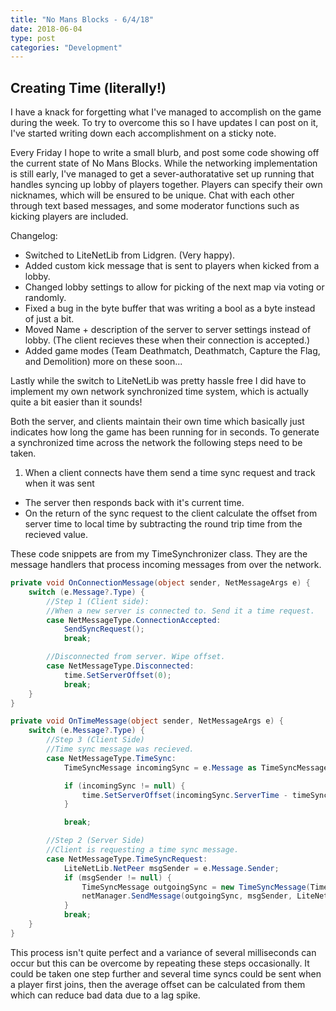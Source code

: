 ```yaml
---
title: "No Mans Blocks - 6/4/18"
date: 2018-06-04
type: post
categories: "Development"
---
```


## Creating Time (literally!)

I have a knack for forgetting what I've managed to accomplish on the game during the week. To try to overcome this
so I have updates I can post on it, I've started writing down each accomplishment on a sticky note.

Every Friday I hope to write a small blurb, and post some code showing off the current state of No Mans Blocks. While
the networking implementation is still early, I've managed to get a sever-authoratative set up running that handles
syncing up lobby of players together. Players can specify their own nicknames, which will be ensured to be unique. Chat with
each other through text based messages, and some moderator functions such as kicking players are included.

Changelog:

- Switched to LiteNetLib from Lidgren. (Very happy).
- Added custom kick message that is sent to players when kicked from a lobby.
- Changed lobby settings to allow for picking of the next map via voting
  or randomly.
- Fixed a bug in the byte buffer that was writing a bool as a byte instead of just a bit.
- Moved Name + description of the server to server settings instead of lobby. (The client
  recieves these when their connection is accepted.)
- Added game modes (Team Deathmatch, Deathmatch, Capture the Flag, and Demolition) more on these soon...

Lastly while the switch to LiteNetLib was pretty hassle free I did have to implement my own
network synchronized time system, which is actually quite a bit easier than it sounds!

Both the server, and clients maintain their own time which basically just indicates how long the
game has been running for in seconds. To generate a synchronized time across the
network the following steps need to be taken.

1. When a client connects have them send a time sync request and track when it was sent

- The server then responds back with it's current time.
- On the return of the sync request to the client calculate the offset from server time to
  local time by subtracting the round trip time from the recieved value.

These code snippets are from my TimeSynchronizer class. They are the message handlers that
process incoming messages from over the network.

```c#
private void OnConnectionMessage(object sender, NetMessageArgs e) {
    switch (e.Message?.Type) {
        //Step 1 (Client side):
        //When a new server is connected to. Send it a time request.
        case NetMessageType.ConnectionAccepted:
            SendSyncRequest();
            break;

        //Disconnected from server. Wipe offset.
        case NetMessageType.Disconnected:
            time.SetServerOffset(0);
            break;
    }
}

private void OnTimeMessage(object sender, NetMessageArgs e) {
    switch (e.Message?.Type) {
        //Step 3 (Client Side)
        //Time sync message was recieved.
        case NetMessageType.TimeSync:
            TimeSyncMessage incomingSync = e.Message as TimeSyncMessage;

            if (incomingSync != null) {
                time.SetServerOffset(incomingSync.ServerTime - timeSyncSentAt);
            }

            break;

        //Step 2 (Server Side)
        //Client is requesting a time sync message.
        case NetMessageType.TimeSyncRequest:
            LiteNetLib.NetPeer msgSender = e.Message.Sender;
            if (msgSender != null) {
                TimeSyncMessage outgoingSync = new TimeSyncMessage(Time.LocalTime);
                netManager.SendMessage(outgoingSync, msgSender, LiteNetLib.SendOptions.ReliableOrdered);
            }
            break;
    }
}
```

This process isn't quite perfect and a variance of several milliseconds can occur but this can be overcome by repeating these steps occasionally. It could be
taken one step further and several time syncs could be sent when a player first joins, then the average offset can be calculated from them which can reduce bad
data due to a lag spike.
